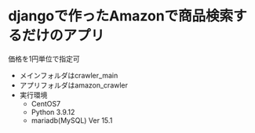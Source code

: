 # djangoで作ったAmazonで商品検索するだけのアプリ
価格を1円単位で指定可
- メインフォルダはcrawler_main
- アプリフォルダはamazon_crawler
- 実行環境
  - CentOS7
  - Python 3.9.12
  - mariadb(MySQL)  Ver 15.1
